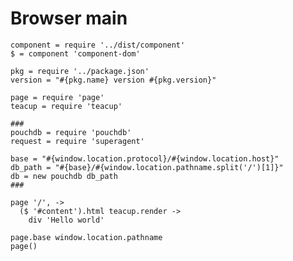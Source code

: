 Browser main
============

    component = require '../dist/component'
    $ = component 'component-dom'

    pkg = require '../package.json'
    version = "#{pkg.name} version #{pkg.version}"

    page = require 'page'
    teacup = require 'teacup'

    ###
    pouchdb = require 'pouchdb'
    request = require 'superagent'

    base = "#{window.location.protocol}/#{window.location.host}"
    db_path = "#{base}/#{window.location.pathname.split('/')[1]}"
    db = new pouchdb db_path
    ###

    page '/', ->
      ($ '#content').html teacup.render ->
        div 'Hello world'

    page.base window.location.pathname
    page()
